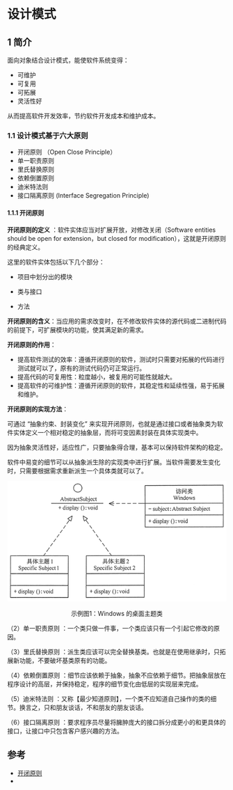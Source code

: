 # 设计模式

## 1 简介

面向对象结合设计模式，能使软件系统变得：

* 可维护
* 可复用
* 可拓展
* 灵活性好

从而提高软件开发效率，节约软件开发成本和维护成本。



### 1.1 设计模式基于六大原则

* 开闭原则 （Open Close Principle）
* 单一职责原则
* 里氏替换原则
* 依赖倒置原则
* 迪米特法则
* 接口隔离原则 (Interface Segregation Principle)



#### 1.1.1 开闭原则

**开闭原则的定义** ：软件实体应当对扩展开放，对修改关闭（Software entities should be open for extension，but closed for modification），这就是开闭原则的经典定义。

这里的软件实体包括以下几个部分：

* 项目中划分出的模块

* 类与接口

* 方法



**开闭原则的含义**：当应用的需求改变时，在不修改软件实体的源代码或二进制代码的前提下，可扩展模块的功能，使其满足新的需求。



**开闭原则的作用**：

* 提高软件测试的效率：遵循开闭原则的软件，测试时只需要对拓展的代码进行测试就可以了，原有的测试代码仍可正常运行。
* 提高代码的可复用性：粒度越小，被复用的可能性就越大。
* 提高软件的可维护性：遵循开闭原则的软件，其稳定性和延续性强，易于拓展和维护。



**开闭原则的实现方法**：

可通过 “抽象约束、封装变化” 来实现开闭原则，也就是通过接口或者抽象类为软件实体定义一个相对稳定的抽象层，而将可变因素封装在具体实现类中。

因为抽象灵活性好，适应性广，只要抽象得合理，基本可以保持软件架构的稳定。

软件中易变的细节可以从抽象派生除的实现类中进行扩展。当软件需要发生变化时，只需要根据需求重新派生一个具体类就可以了。





![示例1：Windows 的桌面主题类](.\OCP_example.png)

<center> 
示例图1：Windows 的桌面主题类
</center>



（2）单一职责原则 ：一个类只做一件事，一个类应该只有一个引起它修改的原因。

（3）里氏替换原则 ：派生类应该可以完全替换基类。也就是在使用继承时，只拓展新功能，不要破坏基类原有的功能。

（4）依赖倒置原则 ：细节应该依赖于抽象，抽象不应依赖于细节。把抽象层放在程序设计的高层，并保持稳定，程序的细节变化由低层的实现层来完成。

（5）迪米特法则 ：又称【最少知道原则】，一个类不应知道自己操作的类的细节。换言之，只和朋友谈话，不和朋友的朋友谈话。

（6）接口隔离原则 ：要求程序员尽量将臃肿庞大的接口拆分成更小的和更具体的接口，让接口中只包含客户感兴趣的方法。











## 参考

* [开闭原则](http://c.biancheng.net/view/1322.html)
* 









